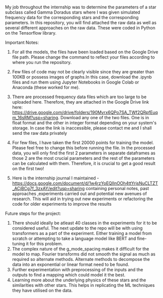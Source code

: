  My job throughout the internship was to determine the parameters of a star subclass called Gamma Doradus stars where I was given simulated frequency data for the corresponding stars and the corresponding parameters. In this repository, you will find attached the raw data as well as several different approaches on the raw data. These were coded in Python on the Tensorflow library.
 
Important Notes: 

1. For all the models, the files have been loaded based on the Google Drive file path. Please change the command to reflect your files according to where you run the repository.
2. Few files of code may not be clearly visible since they are greater than 100KB or possess images of graphs.In this case, download the .ipynb files and run them using Jupyter Notebooks in Google Colab or Anaconda (these worked for me).
3. There are processed frequency data files which are too large to be uploaded here. Therefore, they are attached in the Google Drive link here:
https://drive.google.com/drive/folders/190Mvrx6QPo7SA_TWf2QRpfEuqm_16sRM?usp=sharing. Download any one of the two files. One is in float format and the other in integer format depending on your system's storage. In case the link is inaccessible, please contact me and I shall send the raw data privately

4. For few files, I have taken the first 20000 points for training the model. Please feel free to change this before running the file. In the processed data, you will only find the first 2 parameters in separate dataframes as those 2 are the most crucial parameters and the rest of the parameters can be calculated with them. Therefore, it is crucial to get a good result on the first two!
5. Here is the internship journal I maintained - https://docs.google.com/document/d/1w4rzYoEQIInOOh4ttYrjsNuCLTZT_ACjBCg7f_3zxAY/edit?usp=sharing containing personal notes, past approaches ,experiments carried out and potential new avenues of research. This will aid in trying out new experiments or refactoring the code for older experiments to improve the results

Future steps for the project:

1. There should ideally be atleast 40 classes in the experiments for it to be considered useful. The next update to the repo will be with using transformers as a part of the experiment. Either training a model from scratch or attempting to take a language model like BERT and fine-tuning it for this problem. 
2. The complex nature of the g_mode_spacing makes it difficult for the model to map. Fourier transforms did not smooth the signal as much as required so alternate methods. Alternate methods to decompose the data into an exponential or linear format need to be found.
3. Further experimentation with preprocessing of the inputs and the outputs to find a mapping which could model it the best.
4. Learning more about the underlying physics of these stars and the similarities with other stars. This helps in replicating the ML techniques they have utilised on the data.

